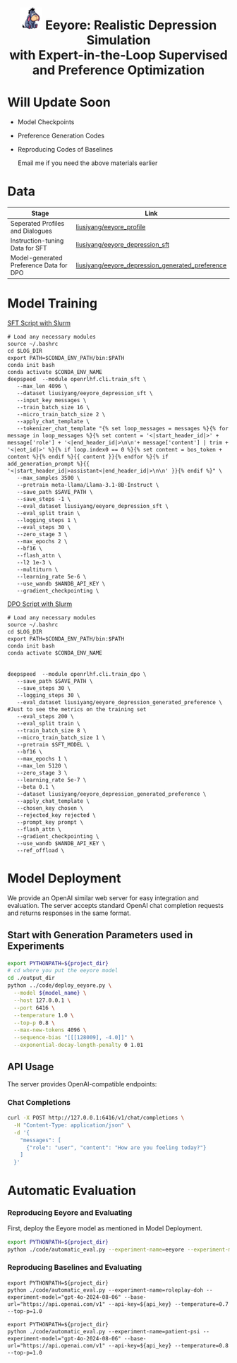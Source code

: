 <h1 align="center">  <img src="https://github.com/MichiganNLP/Eeyore/blob/main/icon.png" width="50" height="50"> Eeyore: Realistic Depression Simulation  <br /> with Expert-in-the-Loop Supervised and Preference Optimization </h1>

# Will Update Soon

* Model Checkpoints
* Preference Generation Codes
* Reproducing Codes of Baselines

  Email me if you need the above materials earlier


# Data
|Stage|Link|
|-------|-------|
|Seperated Profiles and Dialogues|[liusiyang/eeyore_profile](https://huggingface.co/datasets/liusiyang/eeyore_profile)|
|Instruction-tuning Data for SFT|[liusiyang/eeyore_depression_sft](https://huggingface.co/datasets/liusiyang/eeyore_depression_sft)|
|Model-generated Preference Data for DPO|[liusiyang/eeyore_depression_generated_preference](https://huggingface.co/datasets/liusiyang/eeyore_depression_generated_preference)|


# Model Training

[SFT Script with Slurm](https://github.com/MichiganNLP/Eeyore/blob/main/code/train_sft_slurm_example.sh)
```
# Load any necessary modules
source ~/.bashrc
cd $LOG_DIR
export PATH=$CONDA_ENV_PATH/bin:$PATH
conda init bash
conda activate $CONDA_ENV_NAME
deepspeed  --module openrlhf.cli.train_sft \
   --max_len 4096 \
   --dataset liusiyang/eeyore_depression_sft \
   --input_key messages \
   --train_batch_size 16 \
   --micro_train_batch_size 2 \
   --apply_chat_template \
   --tokenizer_chat_template "{% set loop_messages = messages %}{% for message in loop_messages %}{% set content = '<|start_header_id|>' + message['role'] + '<|end_header_id|>\n\n'+ message['content'] | trim + '<|eot_id|>' %}{% if loop.index0 == 0 %}{% set content = bos_token + content %}{% endif %}{{ content }}{% endfor %}{% if add_generation_prompt %}{{ '<|start_header_id|>assistant<|end_header_id|>\n\n' }}{% endif %}" \
   --max_samples 3500 \
   --pretrain meta-llama/Llama-3.1-8B-Instruct \
   --save_path $SAVE_PATH \
   --save_steps -1 \
   --eval_dataset liusiyang/eeyore_depression_sft \
   --eval_split train \
   --logging_steps 1 \
   --eval_steps 30 \
   --zero_stage 3 \
   --max_epochs 2 \
   --bf16 \
   --flash_attn \
   --l2 1e-3 \
   --multiturn \
   --learning_rate 5e-6 \
   --use_wandb $WANDB_API_KEY \
   --gradient_checkpointing \
```

[DPO Script with Slurm](https://github.com/MichiganNLP/Eeyore/blob/main/code/train_dpo_slurm_example.sh)

```
# Load any necessary modules
source ~/.bashrc
cd $LOG_DIR
export PATH=$CONDA_ENV_PATH/bin:$PATH
conda init bash
conda activate $CONDA_ENV_NAME


deepspeed  --module openrlhf.cli.train_dpo \
   --save_path $SAVE_PATH \
   --save_steps 30 \
   --logging_steps 30 \
   --eval_dataset liusiyang/eeyore_depression_generated_preference \ #Just to see the metrics on the training set
   --eval_steps 200 \
   --eval_split train \
   --train_batch_size 8 \
   --micro_train_batch_size 1 \
   --pretrain $SFT_MODEL \
   --bf16 \
   --max_epochs 1 \
   --max_len 5120 \
   --zero_stage 3 \
   --learning_rate 5e-7 \
   --beta 0.1 \
   --dataset liusiyang/eeyore_depression_generated_preference \
   --apply_chat_template \
   --chosen_key chosen \
   --rejected_key rejected \
   --prompt_key prompt \
   --flash_attn \
   --gradient_checkpointing \
   --use_wandb $WANDB_API_KEY \
   --ref_offload \
```

# Model Deployment

We provide an OpenAI similar web server for easy integration and evaluation. The server accepts standard OpenAI chat completion requests and returns responses in the same format.

## Start with Generation Parameters used in Experiments
```bash
export PYTHONPATH=${project_dir}
# cd where you put the eeyore model
cd ./output_dir
python ../code/deploy_eeyore.py \
  --model ${model_name} \
  --host 127.0.0.1 \
  --port 6416 \
  --temperature 1.0 \
  --top-p 0.8 \
  --max-new-tokens 4096 \
  --sequence-bias "[[[128009], -4.0]]" \
  --exponential-decay-length-penalty 0 1.01
```

## API Usage
The server provides OpenAI-compatible endpoints:

### Chat Completions
```bash
curl -X POST http://127.0.0.1:6416/v1/chat/completions \
  -H "Content-Type: application/json" \
  -d '{
    "messages": [
      {"role": "user", "content": "How are you feeling today?"}
    ]
  }'
```


# Automatic Evaluation

### Reproducing Eeyore and Evaluating

First, deploy the Eeyore model as mentioned in Model Deployment.

```bash
export PYTHONPATH=${project_dir}
python ./code/automatic_eval.py --experiment-name=eeyore --experiment-model=${model_name} --base-url="http://127.0.0.1:6416/v1"
```

### Reproducing Baselines and Evaluating

```
export PYTHONPATH=${project_dir}
python ./code/automatic_eval.py --experiment-name=roleplay-doh --experiment-model="gpt-4o-2024-08-06" --base-url="https://api.openai.com/v1" --api-key=${api_key} --temperature=0.7 --top-p=1.0

```

```
export PYTHONPATH=${project_dir}
python ./code/automatic_eval.py --experiment-name=patient-psi --experiment-model="gpt-4o-2024-08-06" --base-url="https://api.openai.com/v1" --api-key=${api_key} --temperature=0.8 --top-p=1.0

```



